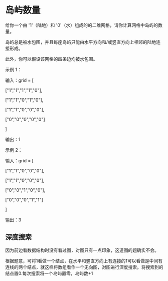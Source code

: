 # 岛屿数量
给你一个由 '1'（陆地）和 '0'（水）组成的的二维网格，请你计算网格中岛屿的数量。

岛屿总是被水包围，并且每座岛屿只能由水平方向和/或竖直方向上相邻的陆地连接形成。

此外，你可以假设该网格的四条边均被水包围。

 

示例 1：

输入：grid = [

  ["1","1","1","1","0"],

  ["1","1","0","1","0"],

  ["1","1","0","0","0"],

  ["0","0","0","0","0"]

]

输出：1

示例 2：

输入：grid = [

  ["1","1","0","0","0"],

  ["1","1","0","0","0"],

  ["0","0","1","0","0"],

  ["0","0","0","1","1"]

]

输出：3
## 深度搜索
因为前边看数据结构时没有看过图，对图只有一点印象，这道图的题确实不会。

根据题意，可将1看做一个结点，在水平和竖直方向上有连接的1可以看做是中间有连线的两个结点，就这样将数组看作一个无向图，对图进行深度搜索。将搜索到的结点置0.每次搜索将一个岛屿置零，岛屿数+1
